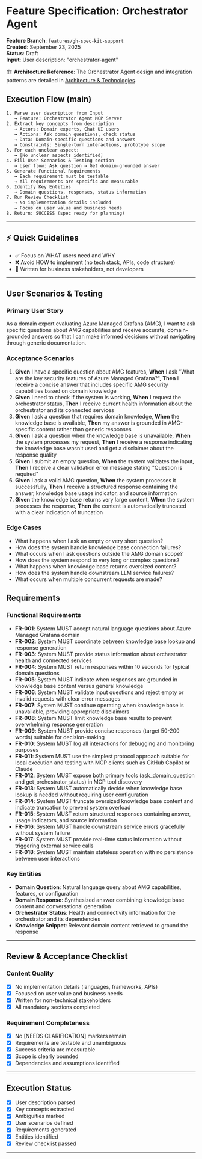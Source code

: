 # Feature Specification: Orchestrator Agent

**Feature Branch**: `features/gh-spec-kit-support`  
**Created**: September 23, 2025  
**Status**: Draft  
**Input**: User description: "orchestrator-agent"

🏗️ **Architecture Reference**: The Orchestrator Agent design and integration patterns are detailed in [Architecture & Technologies](../../architecture-technologies.md).

## Execution Flow (main)
```
1. Parse user description from Input
   → Feature: Orchestrator Agent MCP Server
2. Extract key concepts from description
   → Actors: Domain experts, Chat UI users
   → Actions: Ask domain questions, check status
   → Data: Domain-specific questions and answers
   → Constraints: Single-turn interactions, prototype scope
3. For each unclear aspect:
   → [No unclear aspects identified]
4. Fill User Scenarios & Testing section
   → User flow: Ask question → Get domain-grounded answer
5. Generate Functional Requirements
   → Each requirement must be testable
   → All requirements are specific and measurable
6. Identify Key Entities
   → Domain questions, responses, status information
7. Run Review Checklist
   → No implementation details included
   → Focus on user value and business needs
8. Return: SUCCESS (spec ready for planning)
```

---

## ⚡ Quick Guidelines
- ✅ Focus on WHAT users need and WHY
- ❌ Avoid HOW to implement (no tech stack, APIs, code structure)
- 👥 Written for business stakeholders, not developers

---

## User Scenarios & Testing

### Primary User Story
As a domain expert evaluating Azure Managed Grafana (AMG), I want to ask specific questions about AMG capabilities and receive accurate, domain-grounded answers so that I can make informed decisions without navigating through generic documentation.

### Acceptance Scenarios
1. **Given** I have a specific question about AMG features, **When** I ask "What are the key security features of Azure Managed Grafana?", **Then** I receive a concise answer that includes specific AMG security capabilities based on domain knowledge
2. **Given** I need to check if the system is working, **When** I request the orchestrator status, **Then** I receive current health information about the orchestrator and its connected services
3. **Given** I ask a question that requires domain knowledge, **When** the knowledge base is available, **Then** my answer is grounded in AMG-specific content rather than generic responses
4. **Given** I ask a question when the knowledge base is unavailable, **When** the system processes my request, **Then** I receive a response indicating the knowledge base wasn't used and get a disclaimer about the response quality
5. **Given** I submit an empty question, **When** the system validates the input, **Then** I receive a clear validation error message stating "Question is required"
6. **Given** I ask a valid AMG question, **When** the system processes it successfully, **Then** I receive a structured response containing the answer, knowledge base usage indicator, and source information
7. **Given** the knowledge base returns very large content, **When** the system processes the response, **Then** the content is automatically truncated with a clear indication of truncation

### Edge Cases
- What happens when I ask an empty or very short question?
- How does the system handle knowledge base connection failures?
- What occurs when I ask questions outside the AMG domain scope?
- How does the system respond to very long or complex questions?
- What happens when knowledge base returns oversized content?
- How does the system handle downstream LLM service failures?
- What occurs when multiple concurrent requests are made?

## Requirements

### Functional Requirements
- **FR-001**: System MUST accept natural language questions about Azure Managed Grafana domain
- **FR-002**: System MUST coordinate between knowledge base lookup and response generation
- **FR-003**: System MUST provide status information about orchestrator health and connected services
- **FR-004**: System MUST return responses within 10 seconds for typical domain questions
- **FR-005**: System MUST indicate when responses are grounded in knowledge base content versus general knowledge
- **FR-006**: System MUST validate input questions and reject empty or invalid requests with clear error messages
- **FR-007**: System MUST continue operating when knowledge base is unavailable, providing appropriate disclaimers
- **FR-008**: System MUST limit knowledge base results to prevent overwhelming response generation
- **FR-009**: System MUST provide concise responses (target 50-200 words) suitable for decision-making
- **FR-010**: System MUST log all interactions for debugging and monitoring purposes
- **FR-011**: System MUST use the simplest protocol approach suitable for local execution and testing with MCP clients such as GitHub Copilot or Claude
- **FR-012**: System MUST expose both primary tools (ask_domain_question and get_orchestrator_status) in MCP tool discovery
- **FR-013**: System MUST automatically decide when knowledge base lookup is needed without requiring user configuration
- **FR-014**: System MUST truncate oversized knowledge base content and indicate truncation to prevent system overload
- **FR-015**: System MUST return structured responses containing answer, usage indicators, and source information
- **FR-016**: System MUST handle downstream service errors gracefully without system failure
- **FR-017**: System MUST provide real-time status information without triggering external service calls
- **FR-018**: System MUST maintain stateless operation with no persistence between user interactions

### Key Entities
- **Domain Question**: Natural language query about AMG capabilities, features, or configuration
- **Domain Response**: Synthesized answer combining knowledge base content and conversational generation
- **Orchestrator Status**: Health and connectivity information for the orchestrator and its dependencies
- **Knowledge Snippet**: Relevant domain content retrieved to ground the response

---

## Review & Acceptance Checklist

### Content Quality
- [x] No implementation details (languages, frameworks, APIs)
- [x] Focused on user value and business needs
- [x] Written for non-technical stakeholders
- [x] All mandatory sections completed

### Requirement Completeness
- [x] No [NEEDS CLARIFICATION] markers remain
- [x] Requirements are testable and unambiguous  
- [x] Success criteria are measurable
- [x] Scope is clearly bounded
- [x] Dependencies and assumptions identified

---

## Execution Status

- [x] User description parsed
- [x] Key concepts extracted
- [x] Ambiguities marked
- [x] User scenarios defined
- [x] Requirements generated
- [x] Entities identified
- [x] Review checklist passed

---